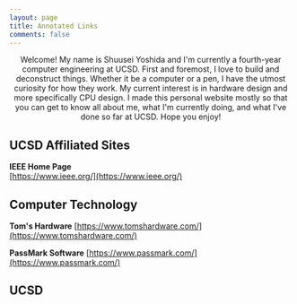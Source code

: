 ```yaml
---
layout: page
title: Annotated Links
comments: false
---
```


<div align="center">Welcome! My name is Shuusei Yoshida and I'm currently a fourth-year computer engineering at UCSD. First and foremost, I love to build and deconstruct things. Whether it be a computer or a pen, I have the utmost curiosity for how they work. My current interest is in hardware design and more specifically CPU design. I made this personal website mostly so that you can get to know all about me, what I'm currently doing, and what I've done so far at UCSD. Hope you enjoy!</div>

## UCSD Affiliated Sites
**IEEE Home Page**  
[https://www.ieee.org/](https://www.ieee.org/)

## Computer Technology

**Tom's Hardware**
[https://www.tomshardware.com/](https://www.tomshardware.com/)

**PassMark Software**
[https://www.passmark.com/](https://www.passmark.com/)

## UCSD


